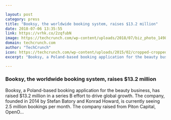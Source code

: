 ```yaml
---

layout: post
category: press
title: "Booksy, the worldwide booking system, raises $13.2 million"
date: 2018-07-06 13:35:55
link: https://vrhk.co/2zqfubN
image: https://techcrunch.com/wp-content/uploads/2018/07/biz_photo_149857793525.jpg.750x500_q85_crop-resize.jpg?w=600
domain: techcrunch.com
author: "TechCrunch"
icon: https://techcrunch.com/wp-content/uploads/2015/02/cropped-cropped-favicon-gradient.png?w=180
excerpt: "Booksy, a Poland-based booking application for the beauty business, has raised $13.2 million in a series B effort to drive global growth. The company, founded in 2014 by Stefan Batory and Konrad Howard, is currently seeing 2.5 million bookings per month. The company raised from Piton Capital, OpenO…"

---
```


### Booksy, the worldwide booking system, raises $13.2 million

Booksy, a Poland-based booking application for the beauty business, has raised $13.2 million in a series B effort to drive global growth. The company, founded in 2014 by Stefan Batory and Konrad Howard, is currently seeing 2.5 million bookings per month. The company raised from Piton Capital, OpenO…